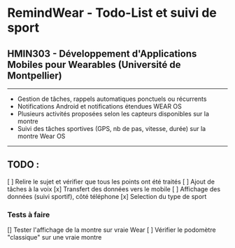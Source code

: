 # RemindWear - Todo-List et suivi de sport

## HMIN303 - Développement d'Applications Mobiles pour Wearables (Université de Montpellier)
----------------------------

- Gestion de tâches, rappels automatiques ponctuels ou récurrents
- Notifications Android et notifications étendues WEAR OS
- Plusieurs activités proposées selon les capteurs disponibles sur la montre
- Suivi des tâches sportives (GPS, nb de pas, vitesse, durée) sur la montre Wear OS


-----------------
## TODO :
[ ] Relire le sujet et vérifier que tous les points ont été traités
[ ] Ajout de tâches à la voix
[x] Transfert des données vers le mobile
[ ] Affichage des données (suivi sportif), côté téléphone
[x] Selection du type de sport

### Tests à faire
[] Tester l'affichage de la montre sur vraie Wear
[ ] Vérifier le podomètre "classique" sur une vraie montre

